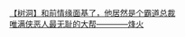 [【树洞】和前情缘面基了，他居然是个霸道总裁](http://tieba.baidu.com/p/4016436049?see_lz=1&pn=)   
[唯满侠恶人最无耻的大帮————烽火](http://tieba.baidu.com/p/4015354961?see_lz=1&pn=)   
